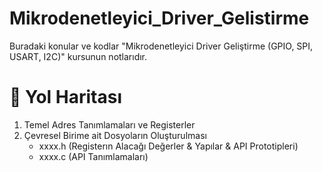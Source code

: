 # Mikrodenetleyici_Driver_Gelistirme
Buradaki konular ve kodlar "Mikrodenetleyici Driver Geliştirme (GPIO, SPI, USART, I2C)" kursunun notlarıdır. 

# :dart: Yol Haritası 
1. Temel Adres Tanımlamaları ve Registerler
2. Çevresel Birime ait Dosyoların Oluşturulması 
    - xxxx.h (Registerın Alacağı Değerler & Yapılar & API Prototipleri)
    - xxxx.c (API Tanımlamaları)
    

